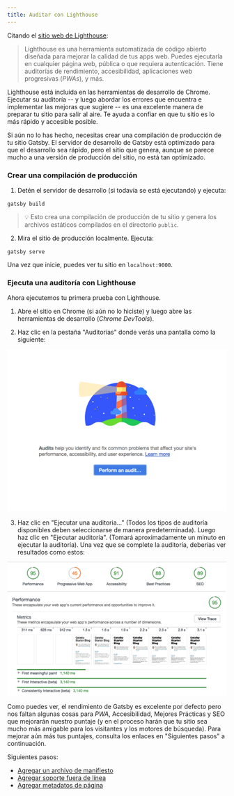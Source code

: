 ```yaml
---
title: Auditar con Lighthouse
---
```


Citando el [sitio web de Lighthouse](https://developers.google.com/web/tools/lighthouse/):

> Lighthouse es una herramienta automatizada de código abierto diseñada para mejorar la calidad de tus apps web. Puedes ejecutarla en cualquier página web, pública o que requiera autenticación. Tiene auditorías de rendimiento, accesibilidad, aplicaciones web progresivas (_PWAs_), y más.

Lighthouse está incluida en las herramientas de desarrollo de Chrome. Ejecutar su auditoría -- y luego abordar los errores que encuentra e implementar las mejoras que sugiere -- es una excelente manera de preparar tu sitio para salir al aire. Te ayuda a confiar en que tu sitio es lo más rápido y accesible posible.

Si aún no lo has hecho, necesitas crear una compilación de producción de tu sitio Gatsby. El servidor de desarrollo de Gatsby está optimizado para que el desarrollo sea rápido, pero el sitio que genera, aunque se parece mucho a una versión de producción del sitio, no está tan optimizado.

### Crear una compilación de producción

1.  Detén el servidor de desarrollo (si todavía se está ejecutando) y ejecuta:

```shell
gatsby build
```

> 💡 Esto crea una compilación de producción de tu sitio y genera los archivos estáticos compilados en el directorio `public`.

2.  Mira el sitio de producción localmente. Ejecuta:

```shell
gatsby serve
```

Una vez que inicie, puedes ver tu sitio en `localhost:9000`.

### Ejecuta una auditoría con Lighthouse

Ahora ejecutemos tu primera prueba con Lighthouse.

1.  Abre el sitio en Chrome (si aún no lo hiciste) y luego abre las herramientas de desarrollo (_Chrome DevTools_).

2.  Haz clic en la pestaña "Auditorías" donde verás una pantalla como la siguiente:

![Iniciar auditoría con Lighthouse](./images/lighthouse-audit.png)

3.  Haz clic en "Ejecutar una auditoria..." (Todos los tipos de auditoría disponibles deben seleccionarse de manera predeterminada). Luego haz clic en "Ejecutar auditoría". (Tomará aproximadamente un minuto en ejecutar la auditoría). Una vez que se complete la auditoría, deberías ver resultados como estos:

![Resultados de auditoría con Lighthouse](./images/lighthouse-audit-results.png)

Como puedes ver, el rendimiento de Gatsby es excelente por defecto pero nos faltan algunas cosas para _PWA_, Accesibilidad, Mejores Prácticas y SEO que mejorarán nuestro puntaje (y en el proceso harán que tu sitio sea mucho más amigable para los visitantes y los motores de búsqueda). Para mejorar aún más tus puntajes, consulta los enlaces en "Siguientes pasos" a continuación.

Siguientes pasos:

- [Agregar un archivo de manifiesto](/docs/add-a-manifest-file/)
- [Agregar soporte fuera de línea](/docs/add-offline-support/)
- [Agregar metadatos de página](/docs/add-page-metadata/)
